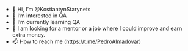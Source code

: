 - 👋 Hi, I’m @KostiantynStarynets
- 👀 I’m interested in QA
- 🌱 I’m currently learning QA
- 💞️ I am looking for a mentor or a job where I could improve and earn extra money.
- 📫 How to reach me (https://t.me/PedroAlmadovar)

<!---
KostiantynStarynets/KostiantynStarynets is a ✨ special ✨ repository because its `README.md` (this file) appears on your GitHub profile.
You can click the Preview link to take a look at your changes.
--->
